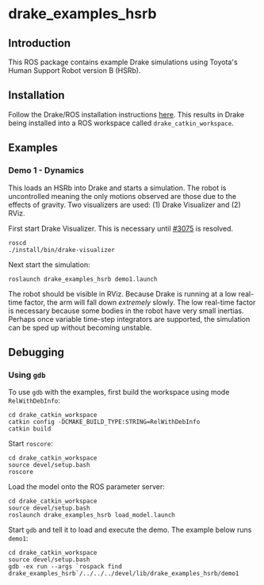 # drake_examples_hsrb

## Introduction

This ROS package contains example Drake simulations using Toyota's Human Support
Robot version B (HSRb).

## Installation

Follow the Drake/ROS installation instructions
[here](http://drake.mit.edu/from_source_ros.html). This results in Drake
being installed into a ROS workspace called `drake_catkin_workspace`.

## Examples

### Demo 1 - Dynamics

This loads an HSRb into Drake and starts a simulation. The robot is uncontrolled
meaning the only motions observed are those due to the effects of gravity. Two
visualizers are used: (1) Drake Visualizer and (2) RViz.

First start Drake Visualizer. This is necessary until
[#3075](https://github.com/RobotLocomotion/drake/issues/3075) is resolved.

```
roscd
./install/bin/drake-visualizer
```

Next start the simulation:

```
roslaunch drake_examples_hsrb demo1.launch
```

The robot should be visible in RViz. Because Drake is running at a low real-time
factor, the arm will fall down *extremely* slowly. The low real-time factor is
necessary because some bodies in the robot have very small inertias. Perhaps
once variable time-step integrators are supported, the simulation can be sped up
without becoming unstable.


## Debugging

### Using `gdb`

To use `gdb` with the examples, first build the workspace using mode
`RelWithDebInfo`:

```
cd drake_catkin_workspace
catkin config -DCMAKE_BUILD_TYPE:STRING=RelWithDebInfo
catkin build
```

Start ``roscore``:

```
cd drake_catkin_workspace
source devel/setup.bash
roscore
```

Load the model onto the ROS parameter server:

```
cd drake_catkin_workspace
source devel/setup.bash
roslaunch drake_examples_hsrb load_model.launch
```

Start `gdb` and tell it to load and execute the demo. The example below runs
`demo1`:

```
cd drake_catkin_workspace
source devel/setup.bash
gdb -ex run --args `rospack find drake_examples_hsrb`/../../../devel/lib/drake_examples_hsrb/demo1
```
